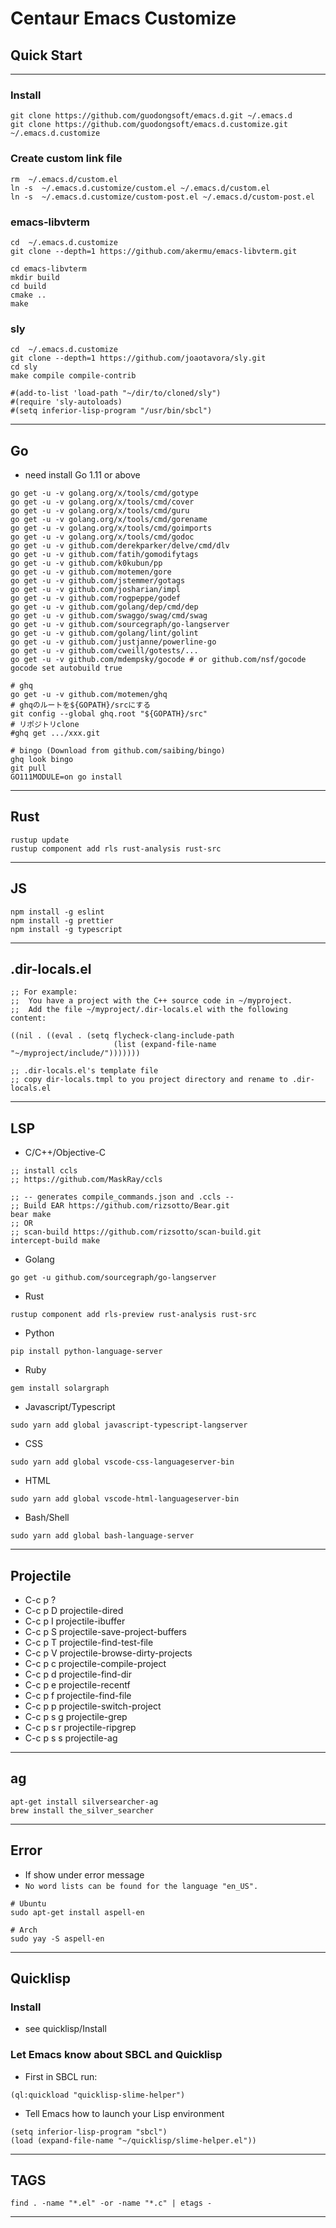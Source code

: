 # Centaur Emacs Customize #

## Quick Start ##

-------------------------------------------------------------------------------

### Install ###
```
git clone https://github.com/guodongsoft/emacs.d.git ~/.emacs.d
git clone https://github.com/guodongsoft/emacs.d.customize.git ~/.emacs.d.customize
```

### Create custom link file ###
```
rm  ~/.emacs.d/custom.el
ln -s  ~/.emacs.d.customize/custom.el ~/.emacs.d/custom.el
ln -s  ~/.emacs.d.customize/custom-post.el ~/.emacs.d/custom-post.el
```

### emacs-libvterm ###

``` shell
cd  ~/.emacs.d.customize
git clone --depth=1 https://github.com/akermu/emacs-libvterm.git

cd emacs-libvterm
mkdir build
cd build
cmake ..
make
```

### sly ###

``` shell
cd  ~/.emacs.d.customize
git clone --depth=1 https://github.com/joaotavora/sly.git
cd sly
make compile compile-contrib

#(add-to-list 'load-path "~/dir/to/cloned/sly")
#(require 'sly-autoloads)
#(setq inferior-lisp-program "/usr/bin/sbcl")
```

-------------------------------------------------------------------------------

## Go ##

- need install Go 1.11 or above

``` shell
go get -u -v golang.org/x/tools/cmd/gotype
go get -u -v golang.org/x/tools/cmd/cover
go get -u -v golang.org/x/tools/cmd/guru
go get -u -v golang.org/x/tools/cmd/gorename
go get -u -v golang.org/x/tools/cmd/goimports
go get -u -v golang.org/x/tools/cmd/godoc
go get -u -v github.com/derekparker/delve/cmd/dlv
go get -u -v github.com/fatih/gomodifytags
go get -u -v github.com/k0kubun/pp
go get -u -v github.com/motemen/gore
go get -u -v github.com/jstemmer/gotags
go get -u -v github.com/josharian/impl
go get -u -v github.com/rogpeppe/godef
go get -u -v github.com/golang/dep/cmd/dep
go get -u -v github.com/swaggo/swag/cmd/swag
go get -u -v github.com/sourcegraph/go-langserver
go get -u -v github.com/golang/lint/golint
go get -u -v github.com/justjanne/powerline-go
go get -u -v github.com/cweill/gotests/...
go get -u -v github.com/mdempsky/gocode # or github.com/nsf/gocode
gocode set autobuild true

# ghq
go get -u -v github.com/motemen/ghq
# ghqのルートを${GOPATH}/srcにする
git config --global ghq.root "${GOPATH}/src"
# リポジトリclone
#ghq get .../xxx.git

# bingo (Download from github.com/saibing/bingo)
ghq look bingo
git pull
GO111MODULE=on go install
```

-------------------------------------------------------------------------------

## Rust ##

``` shell
rustup update
rustup component add rls rust-analysis rust-src
```

-------------------------------------------------------------------------------

## JS ##

``` shell
npm install -g eslint 
npm install -g prettier
npm install -g typescript
```

-------------------------------------------------------------------------------

## .dir-locals.el ##

``` emacs-lisp
;; For example:
;;  You have a project with the C++ source code in ~/myproject.
;;  Add the file ~/myproject/.dir-locals.el with the following content:

((nil . ((eval . (setq flycheck-clang-include-path
                       (list (expand-file-name "~/myproject/include/")))))))

;; .dir-locals.el's template file
;; copy dir-locals.tmpl to you project directory and rename to .dir-locals.el                       
```

-------------------------------------------------------------------------------

## LSP ##

- C/C++/Objective-C
``` shell
;; install ccls
;; https://github.com/MaskRay/ccls

;; -- generates compile_commands.json and .ccls --
;; Build EAR https://github.com/rizsotto/Bear.git
bear make
;; OR
;; scan-build https://github.com/rizsotto/scan-build.git
intercept-build make
```

- Golang
``` shell
go get -u github.com/sourcegraph/go-langserver
```

- Rust
``` shell
rustup component add rls-preview rust-analysis rust-src
```

- Python
``` shell
pip install python-language-server
```

- Ruby
``` shell
gem install solargraph
```

- Javascript/Typescript
``` shell
sudo yarn add global javascript-typescript-langserver
```

- CSS
``` shell
sudo yarn add global vscode-css-languageserver-bin
```

- HTML
``` shell
sudo yarn add global vscode-html-languageserver-bin
```

- Bash/Shell
``` shell
sudo yarn add global bash-language-server
```

-------------------------------------------------------------------------------

## Projectile ##

- C-c p ?
- C-c p D projectile-dired
- C-c p I projectile-ibuffer
- C-c p S projectile-save-project-buffers
- C-c p T projectile-find-test-file
- C-c p V projectile-browse-dirty-projects
- C-c p c projectile-compile-project
- C-c p d projectile-find-dir
- C-c p e projectile-recentf
- C-c p f projectile-find-file
- C-c p p projectile-switch-project
- C-c p s g projectile-grep
- C-c p s r projectile-ripgrep
- C-c p s s projectile-ag

-------------------------------------------------------------------------------

## ag ##

``` shell
apt-get install silversearcher-ag
brew install the_silver_searcher
```

-------------------------------------------------------------------------------

## Error ##

- If show under error message
- `No word lists can be found for the language "en_US".`

``` shell
# Ubuntu
sudo apt-get install aspell-en

# Arch
sudo yay -S aspell-en
```
-------------------------------------------------------------------------------

## Quicklisp ##

### Install ###

- see quicklisp/Install

### Let Emacs know about SBCL and Quicklisp ###

- First in SBCL run:

```
(ql:quickload "quicklisp-slime-helper")
```

- Tell Emacs how to launch your Lisp environment

```
(setq inferior-lisp-program "sbcl")
(load (expand-file-name "~/quicklisp/slime-helper.el"))
```

-------------------------------------------------------------------------------

## TAGS ##

``` shell
find . -name "*.el" -or -name "*.c" | etags -
```

-------------------------------------------------------------------------------
